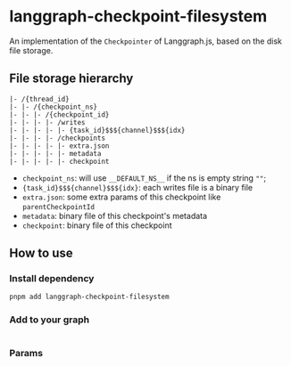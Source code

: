 # langgraph-checkpoint-filesystem

An implementation of the `Checkpointer` of Langgraph.js, based on the disk file storage.

## File storage hierarchy

```
|- /{thread_id}
|- |- /{checkpoint_ns}
|- |- |- /{checkpoint_id}
|- |- |- |- /writes
|- |- |- |- |- {task_id}$$${channel}$$${idx}
|- |- |- |- /checkpoints
|- |- |- |- |- extra.json
|- |- |- |- |- metadata
|- |- |- |- |- checkpoint
```

- `checkpoint_ns`: will use `__DEFAULT_NS__` if the ns is empty string `""`;
- `{task_id}$$${channel}$$${idx}`: each writes file is a binary file
- `extra.json`: some extra params of this checkpoint like `parentCheckpointId`
- `metadata`: binary file of this checkpoint's metadata
- `checkpoint`: binary file of this checkpoint

## How to use

### Install dependency

```bash
pnpm add langgraph-checkpoint-filesystem
```

### Add to your graph

```ts

```

### Params
